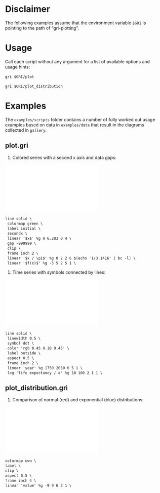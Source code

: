 # Disclaimer
The following examples assume that the environment variable `$GRI` is pointing to the path of "gri-plotting".

# Usage

Call each script without any argument for a list of available options and usage hints:

`gri $GRI/plot`

`gri $GRI/plot_distribution`

# Examples

The `examples/scripts` folder contains a number of fully worked out usage examples based on data in `examples/data` that result in the diagrams collected in `gallery`.

## plot.gri

   1. Colored series with a second x axis and data gaps:
     
   ![](gallery/harmonic_colormap.pdf)

   ```
   line solid \
	colormap green \
	label initial \
	secondx \
	linear '$x$' %g 0 6.283 0 4 \
	gap -999999 \
	clip \
	frame inch 2 \
	linear '$x / \pi$' %g 0 2 2 6 $(echo '1/3.1416' | bc -l) \
	linear '$f(x)$' %g -5 5 2 5 1 \
   ```

   1. Time series with symbols connected by lines:
     
   ![](gallery/GlobalLifeExpectancy.pdf)
    
   ```
   line solid \
	linewidth 0.5 \
	symbol dot \
	color 'rgb 0.45 0.10 0.45' \
	label outside \
	aspect 0.5 \
	frame inch 2 \
	linear 'year' %g 1750 2050 6 5 1 \
	log 'life expectancy / a' %g 10 100 2 1 1 \
   ```

## plot_distribution.gri

   1. Comparison of normal (red) and exponential (blue) distributions:
     
   ![](gallery/distributions.pdf)
    
   ```
   colormap own \
   label \
   clip \
   aspect 0.5 \
   frame inch 4 \
   linear 'value' %g -9 9 6 3 1 \
   ```

